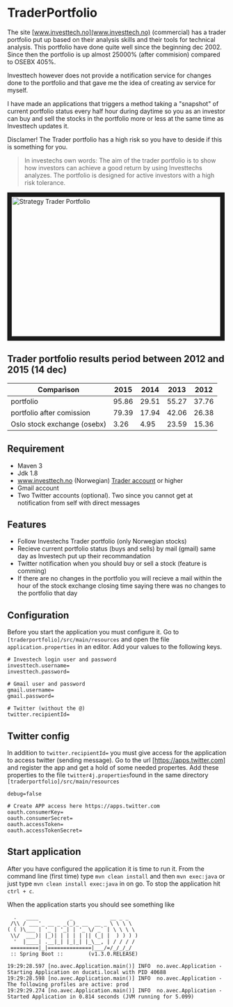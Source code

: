 # TraderPortfolio
The site [www.investtech.no](www.investtech.no) (commercial) has a trader portfolio put up based on their analysis skills and their tools for technical analysis. This portfolio have done quite well
since the beginning dec 2002. Since then the portfolio is up almost 25000% (after commision) compared to OSEBX 405%.

Investtech however does not provide a notification service for changes done to the portfolio and that gave me the idea of creating av service for myself.

I have made an applications that triggers a method taking a "snapshot" of current portfolio status every half hour during daytime so you as an investor can buy and sell
the stocks in the portfolio more or less at the same time as Investtech updates it.

Disclamer! The Trader portfolio has a high risk so you have to deside if this is something for you.
> In investechs own words: The aim of the trader portfolio is to show how investors can achieve a good return by using Investtechs analyzes. The portfolio is designed for active investors with a high risk tolerance.

<a href="http://www.youtube.com/watch?feature=player_embedded&v=T0oDl32vlJ8
" target="_blank"><img src="http://img.youtube.com/vi/T0oDl32vlJ8/0.jpg" 
alt="Strategy Trader Portfolio" width="480" height="320" border="10" /></a>


## Trader portfolio results period between 2012 and 2015 (14 dec)
Comparison | 2015| 2014 | 2013 | 2012
--- | --- | --- | --- | ---
portfolio	| 95.86	| 29.51|	55.27 |	37.76
portfolio after comission | 79.39	| 17.94	| 42.06	| 26.38
Oslo stock exchange (osebx)	| 3.26 |	4.95	| 23.59	| 15.36

## Requirement
* Maven 3
* Jdk 1.8
* www.investtech.no (Norwegian) [Trader account](http://www.investtech.no/main/market.php?CountryID=1&p=staticPage&fn=products) or higher
* Gmail account
* Two Twitter accounts (optional). Two since you cannot get at notification from self with direct messages 

## Features
* Follow Investechs Trader portfolio (only Norwegian stocks)
* Recieve current portfolio status (buys and sells) by mail (gmail) same day as Investech put up their recommandation
* Twitter notification when you should buy or sell a stock (feature is comming)
* If there are no changes in the portfolio you will recieve a mail within the hour of the stock exchange closing time saying there was no changes to the portfolio that day 



## Configuration
Before you start the application you must configure it. Go to `[traderportfolio]/src/main/resources` and open the file `application.properties` in an editor. Add your values to the following keys.
```
# Investech login user and password
investtech.username=
investtech.password=

# Gmail user and password
gmail.username=
gmail.password=

# Twitter (without the @)
twitter.recipientId=
```

## Twitter config
In addition to `twitter.recipientId=` you must give access for the application to access twitter (sending message). 
Go to the url [https://apps.twitter.com] and register the app and get a hold of some needed propertes. Add these properties to the file `twitter4j.properties`found in the same directory `[traderportfolio]/src/main/resources`

```
debug=false

# Create APP access here https://apps.twitter.com
oauth.consumerKey=
oauth.consumerSecret=
oauth.accessToken=
oauth.accessTokenSecret=
```


## Start application
After you have configured the application it is time to run it. 
From the command line (first time) type `mvn clean install` and then `mvn exec:java` or just type `mvn clean install exec:java` in on go.
To stop the application hit `ctrl + c`. 

When the application starts you should see something like 
```
  .   ____          _            __ _ _
 /\\ / ___'_ __ _ _(_)_ __  __ _ \ \ \ \
( ( )\___ | '_ | '_| | '_ \/ _` | \ \ \ \
 \\/  ___)| |_)| | | | | || (_| |  ) ) ) )
  '  |____| .__|_| |_|_| |_\__, | / / / /
 =========|_|==============|___/=/_/_/_/
 :: Spring Boot ::        (v1.3.0.RELEASE)

19:29:28.597 [no.avec.Application.main()] INFO  no.avec.Application - Starting Application on ducati.local with PID 40688
19:29:28.598 [no.avec.Application.main()] INFO  no.avec.Application - The following profiles are active: prod
19:29:29.274 [no.avec.Application.main()] INFO  no.avec.Application - Started Application in 0.814 seconds (JVM running for 5.099)
```


